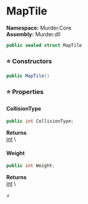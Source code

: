 # MapTile

**Namespace:** Murder.Core \
**Assembly:** Murder.dll

```csharp
public sealed struct MapTile
```

### ⭐ Constructors
```csharp
public MapTile()
```

### ⭐ Properties
#### CollisionType
```csharp
public int CollisionType;
```

**Returns** \
[int](https://learn.microsoft.com/en-us/dotnet/api/System.Int32?view=net-7.0) \
#### Weight
```csharp
public int Weight;
```

**Returns** \
[int](https://learn.microsoft.com/en-us/dotnet/api/System.Int32?view=net-7.0) \


⚡